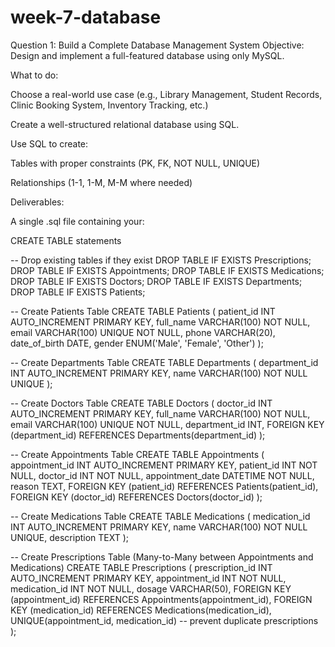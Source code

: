 # week-7-database

Question 1: Build a Complete Database Management System
Objective:
Design and implement a full-featured database using only MySQL.

What to do:

Choose a real-world use case (e.g., Library Management, Student Records, Clinic Booking System, Inventory Tracking, etc.)

Create a well-structured relational database using SQL.

Use SQL to create:

Tables with proper constraints (PK, FK, NOT NULL, UNIQUE)

Relationships (1-1, 1-M, M-M where needed)

Deliverables:

A single .sql file containing your:

CREATE TABLE statements

-- Drop existing tables if they exist
DROP TABLE IF EXISTS Prescriptions;
DROP TABLE IF EXISTS Appointments;
DROP TABLE IF EXISTS Medications;
DROP TABLE IF EXISTS Doctors;
DROP TABLE IF EXISTS Departments;
DROP TABLE IF EXISTS Patients;

-- Create Patients Table
CREATE TABLE Patients (
    patient_id INT AUTO_INCREMENT PRIMARY KEY,
    full_name VARCHAR(100) NOT NULL,
    email VARCHAR(100) UNIQUE NOT NULL,
    phone VARCHAR(20),
    date_of_birth DATE,
    gender ENUM('Male', 'Female', 'Other')
);

-- Create Departments Table
CREATE TABLE Departments (
    department_id INT AUTO_INCREMENT PRIMARY KEY,
    name VARCHAR(100) NOT NULL UNIQUE
);

-- Create Doctors Table
CREATE TABLE Doctors (
    doctor_id INT AUTO_INCREMENT PRIMARY KEY,
    full_name VARCHAR(100) NOT NULL,
    email VARCHAR(100) UNIQUE NOT NULL,
    department_id INT,
    FOREIGN KEY (department_id) REFERENCES Departments(department_id)
);

-- Create Appointments Table
CREATE TABLE Appointments (
    appointment_id INT AUTO_INCREMENT PRIMARY KEY,
    patient_id INT NOT NULL,
    doctor_id INT NOT NULL,
    appointment_date DATETIME NOT NULL,
    reason TEXT,
    FOREIGN KEY (patient_id) REFERENCES Patients(patient_id),
    FOREIGN KEY (doctor_id) REFERENCES Doctors(doctor_id)
);

-- Create Medications Table
CREATE TABLE Medications (
    medication_id INT AUTO_INCREMENT PRIMARY KEY,
    name VARCHAR(100) NOT NULL UNIQUE,
    description TEXT
);

-- Create Prescriptions Table (Many-to-Many between Appointments and Medications)
CREATE TABLE Prescriptions (
    prescription_id INT AUTO_INCREMENT PRIMARY KEY,
    appointment_id INT NOT NULL,
    medication_id INT NOT NULL,
    dosage VARCHAR(50),
    FOREIGN KEY (appointment_id) REFERENCES Appointments(appointment_id),
    FOREIGN KEY (medication_id) REFERENCES Medications(medication_id),
    UNIQUE(appointment_id, medication_id) -- prevent duplicate prescriptions
);
